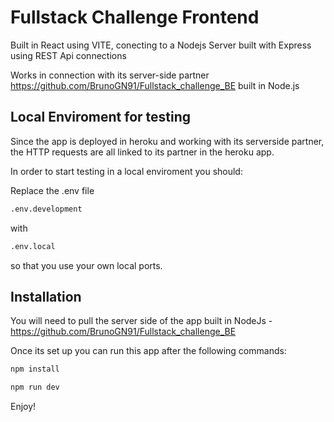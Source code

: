 
# Fullstack Challenge Frontend

Built in React using VITE, conecting to a Nodejs Server built with Express using REST Api connections

Works in connection with its server-side partner https://github.com/BrunoGN91/Fullstack_challenge_BE built in Node.js

## Local Enviroment for testing

Since the app is deployed in heroku and working with its serverside partner, the HTTP requests are all linked
to its partner in the heroku app.

In order to start testing in a local enviroment you should:

Replace the .env file

```bash
.env.development
```

with

```bash
.env.local
```

so that you use your own local ports.

## Installation

You will need to pull the server side of the app built in NodeJs - https://github.com/BrunoGN91/Fullstack_challenge_BE

Once its set up you can run this app after the following commands:

```bash
npm install
```

```bash
npm run dev
```

Enjoy!



